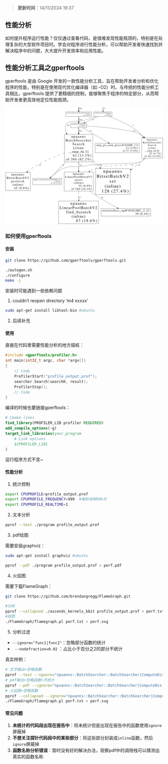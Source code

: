 > **更新时间**：14/11/2024 19:37
## 性能分析
如何提升程序运行性能？仅仅通过查看代码，是很难发现性能瓶颈的，特别是在处理复杂的大型软件项目时。学会对程序进行性能分析，可以帮助开发者快速找到并解决程序中的问题，大大提升开发效率和应用性能。

## 性能分析工具之gperftools
gperftools 是由 Google 开发的一款性能分析工具，旨在帮助开发者分析和优化程序的性能，特别是在使用现代优化编译器（如 -O2）时。与传统的性能分析工具相比，gperftools 提供了更精细的控制，能够聚焦于程序的特定部分，从而帮助开发者更高效地定位性能瓶颈。

![gperftools生成的pdf.png](../_resources/08fe4ee5cb276c58b1792b05effb900c.png)
### 如何使用gperftools
#### 安装
```bash
git clone https://github.com/gperftools/gperftools.git
```
```bash
./autogen.sh 
./configure
make -j
```

安装时可能遇到一些依赖问题
1.  couldn‘t reopen directory ‘m4 xxxxx‘
```bash
sudo apt-get install libtool-bin #ubuntu
```
2. 后续补充

#### 使用
直接在代码里需要性能分析的地方插桩：
```cpp
#include <gperftools/profiler.h>
int main(int32_t argc, char *argv[])
{
    // Code
    ProfilerStart("profile_output.prof");
    searcher.Search(searchK, result);
    ProfilerStop();
    // Code
}
```
编译的时候也要链接gperftools：
```cmake
# Cmake lines
find_library(PROFILER_LIB profiler REQUIRED)
add_compile_options(-g)
target_link_libraries(your_program
    # Link options
    ${PROFILER_LIB}
)

```
运行程序方式不变~
#### 性能分析
1. 统计控制
```bash
export CPUPROFILE=profile_output.prof
export CPUPROFILE_FREQUENCY=999  #每秒采样999次
export CPUPROFILE_REALTIME=1
```
2.  文本分析
```bash
pprof --text ./program profile_output.prof
```
3. pdf绘图

需要安装graphviz：
```bash
sudo apt-get install graphviz #ubuntu
```
```bash
pprof --pdf ./program profile_output.prof > perf.pdf
```
4. 火焰图

需要下载FlameGraph：

```bash
git clone https://github.com/brendangregg/FlameGraph.git
```
```bash
#分析
pprof --collapsed ./ascendc_kernels_bbit profile_output.prof > perf.txt
#绘图
./FlameGraph/flamegraph.pl perf.txt > perf.svg
```
5. 分析过滤
   
- `--ignore="func1|func2"`：忽略部分函数的统计
- ` --nodefraction=0.02` ：占比小于百分之2的部分不统计

真实样例：
```bash
# 文字输出+忽略函数
pprof --text --ignore="npuanns::BatchSearcher::BatchSearcher|ComputeDis|ResetPool" ./ascendc_kernels_bbit profile_output.prof
# pdf输出+忽略函数+不统计
pprof --pdf --ignore="npuanns::BatchSearcher::BatchSearcher|ComputeDis|ResetPool" --nodefraction=0.02 ./ascendc_kernels_bbit profile_output.prof > perf.pdf
# 火焰图+忽略函数
pprof --collapsed --ignore="npuanns::BatchSearcher::BatchSearcher|ComputeDis|ResetPool" ./ascendc_kernels_bbit profile_output.prof > perf.txt
./FlameGraph/flamegraph.pl perf.txt > perf.svg
```



#### 常见问题
1. **未统计的代码段出现在报告中**：将未统计但是出现在报告中的函数使用`ignore`屏蔽掉
2. **不想关注探针代码段中的某些部分**：将这些部分封装成`inline`函数，然后`ignore`屏蔽掉
3. **函数名称分析错误**：暂时没有好的解决办法，观察pdf中的调用栈可以猜测出真实的函数名称
